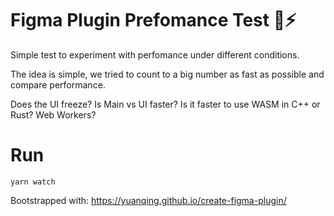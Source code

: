 # Figma Plugin Prefomance Test 🧪⚡️

Simple test to experiment with perfomance under different conditions.

The idea is simple, we tried to count to a big number as fast as possible and compare performance.

Does the UI freeze? Is Main vs UI faster? Is it faster to use WASM in C++ or Rust? Web Workers?

# Run

`yarn watch`

Bootstrapped with: https://yuanqing.github.io/create-figma-plugin/

